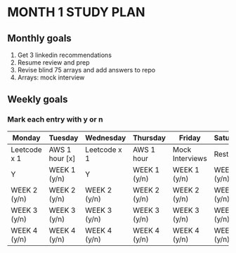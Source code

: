 # MONTH 1 STUDY PLAN

## Monthly goals
1. Get 3 linkedin recommendations
2. Resume review and prep
3. Revise blind 75 arrays and add answers to repo
4. Arrays: mock interview

## Weekly goals
### Mark each entry with y or n

| Monday       | Tuesday      | Wednesday    | Thursday     | Friday          | Saturday     | Sunday       |
|--------------|--------------|--------------|--------------|-----------------|--------------|--------------|
| Leetcode x 1 | AWS 1 hour [x]  | Leetcode x 1 | AWS 1 hour   | Mock Interviews | Rest         | AWS 1 hour   |
| Y  | WEEK 1 (y/n) | Y |WEEK 1 (y/n) | WEEK 1 (y/n)    | WEEK 1 (y/n) | WEEK 1 (y/n) |
| WEEK 2 (y/n) | WEEK 2 (y/n) | WEEK 2 (y/n) | WEEK 2 (y/n) | WEEK 2 (y/n)    | WEEK 2 (y/n) | WEEK 2 (y/n) |
| WEEK 3 (y/n) | WEEK 3 (y/n) | WEEK 3 (y/n) | WEEK 3 (y/n) | WEEK 3 (y/n)    | WEEK 3 (y/n) | WEEK 3 (y/n) |
| WEEK 4 (y/n) | WEEK 4 (y/n) | WEEK 4 (y/n) | WEEK 4 (y/n) | WEEK 4 (y/n)    | WEEK 4 (y/n) | WEEK 4 (y/n) |
